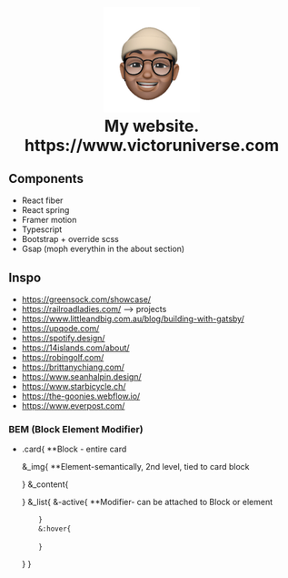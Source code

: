 <h1 align="center">
     <br>
        <a href="https://www.victoruniverse.com"><img src="https://raw.githubusercontent.com/cs50victor/personalwebsite/master/src/Assets/images/face.png" alt="my logo" width="170"></a>
    <br>
     My website.
    <br>
     https://www.victoruniverse.com
</h1>

## Components

- React fiber
- React spring
- Framer motion
- Typescript
- Bootstrap + override scss
- Gsap (moph everythin in the about section)

## Inspo

- https://greensock.com/showcase/
- https://railroadladies.com/     --> projects
- https://www.littleandbig.com.au/blog/building-with-gatsby/
- https://upqode.com/
- https://spotify.design/
- https://14islands.com/about/
- https://robingolf.com/
- https://brittanychiang.com/
- https://www.seanhalpin.design/
- https://www.starbicycle.ch/
- https://the-goonies.webflow.io/
- https://www.everpost.com/


### BEM (Block Element Modifier)

- .card{ **Block - entire card

     &_img{ **Element-semantically, 2nd level, tied to card block

     }
     &_content{

     }
     &_list{
          &-active{ **Modifier- can be attached to Block or element

          }
          &:hover{

          }
     }
}